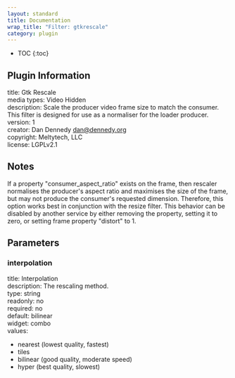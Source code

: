 ```yaml
---
layout: standard
title: Documentation
wrap_title: "Filter: gtkrescale"
category: plugin
---
```

* TOC
{:toc}

## Plugin Information

title: Gtk Rescale  
media types:
Video  Hidden  
description: Scale the producer video frame size to match the consumer. This filter is designed for use as a normaliser for the loader producer.  
version: 1  
creator: Dan Dennedy <dan@dennedy.org>  
copyright: Meltytech, LLC  
license: LGPLv2.1  

## Notes

If a property &quot;consumer_aspect_ratio&quot; exists on the frame, then rescaler normalises the producer&#39;s aspect ratio and maximises the size of the frame, but may not produce the consumer&#39;s requested dimension. Therefore, this option works best in conjunction with the resize filter. This behavior can be disabled by another service by either removing the property, setting it to zero, or setting frame property &quot;distort&quot; to 1.

## Parameters

### interpolation

title: Interpolation    
description:
The rescaling method.  
type: string  
readonly: no  
required: no  
default: bilinear  
widget: combo  
values:  

* nearest (lowest quality, fastest)
* tiles
* bilinear (good quality, moderate speed)
* hyper (best quality, slowest)

